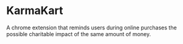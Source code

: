 # KarmaKart
A chrome extension that reminds users during online purchases the possible charitable impact of the same amount of money.
